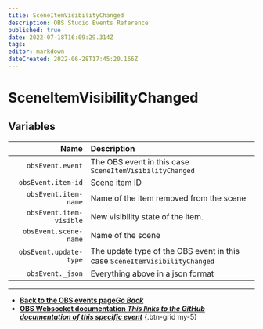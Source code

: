 ```yaml
---
title: SceneItemVisibilityChanged
description: OBS Studio Events Reference
published: true
date: 2022-07-18T16:09:29.314Z
tags: 
editor: markdown
dateCreated: 2022-06-28T17:45:20.166Z
---
```


# SceneItemVisibilityChanged

## Variables

Name | Description
----:|:------------
| `obsEvent.event` | The OBS event in this case `SceneItemVisibilityChanged`
| `obsEvent.item-id` | Scene item ID
| `obsEvent.item-name` | Name of the item removed from the scene
| `obsEvent.item-visible` | New visibility state of the item.
| `obsEvent.scene-name` | Name of the scene
| `obsEvent.update-type` | The update type of the OBS event in this case `SceneItemVisibilityChanged`
| `obsEvent._json` | Everything above in a json format

---

- [<i class="mdi mdi-chevron-left"></i>**Back to the OBS events page*Go Back***](/en/Broadcasters/OBS/Events)
- [<i class="mdi mdi-github"></i> **OBS Websocket documentation *This links to the GitHub documentation of this specific event***](https://github.com/obsproject/obs-websocket/blob/4.x-current/docs/generated/protocol.md#sceneitemvisibilitychanged)
{.btn-grid my-5}
